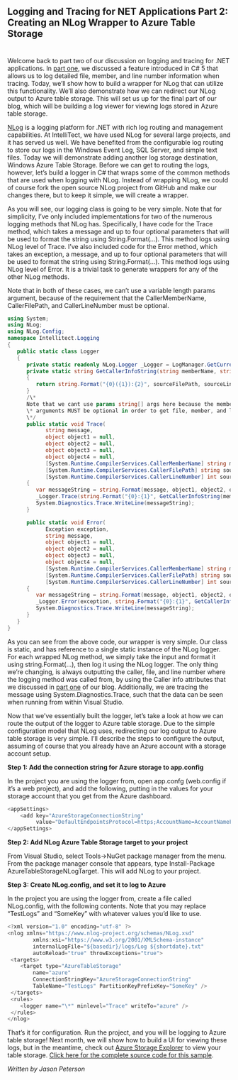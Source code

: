 

## Logging and Tracing for NET Applications Part 2: Creating an NLog Wrapper to Azure Table Storage
#
Welcome back to part two of our discussion on logging and tracing for .NET applications. In [part one](/building-a-logger-using-caller-info-attributes-part-1/), we discussed a feature introduced in C# 5 that allows us to log detailed file, member, and line number information when tracing. Today, we’ll show how to build a wrapper for NLog that can utilize this functionality. We’ll also demonstrate how we can redirect our NLog output to Azure table storage. This will set us up for the final part of our blog, which will be building a log viewer for viewing logs stored in Azure table storage.

[NLog](https://www.nuget.org/packages/NLog/) is a logging platform for .NET with rich log routing and management capabilities. At IntelliTect, we have used NLog for several large projects, and it has served us well. We have benefited from the configurable log routing to store our logs in the Windows Event Log, SQL Server, and simple text files. Today we will demonstrate adding another log storage destination, Windows Azure Table Storage. Before we can get to routing the logs, however, let’s build a logger in C# that wraps some of the common methods that are used when logging with NLog. Instead of wrapping NLog, we could of course fork the open source NLog project from GitHub and make our changes there, but to keep it simple, we will create a wrapper.

As you will see, our logging class is going to be very simple. Note that for simplicity, I’ve only included implementations for two of the numerous logging methods that NLog has. Specifically, I have code for the Trace method, which takes a message and up to four optional parameters that will be used to format the string using String.Format(...). This method logs using NLog level of Trace. I’ve also included code for the Error method, which takes an exception, a message, and up to four optional parameters that will be used to format the string using String.Format(...). This method logs using NLog level of Error. It is a trivial task to generate wrappers for any of the other NLog methods.

Note that in both of these cases, we can’t use a variable length params argument, because of the requirement that the CallerMemberName, CallerFilePath, and CallerLineNumber must be optional.

```csharp
using System;
using NLog;
using NLog.Config;
namespace Intellitect.Logging
{
   public static class Logger
   {
      private static readonly NLog.Logger _Logger = LogManager.GetCurrentClassLogger();
      private static string GetCallerInfoString(string memberName, string sourceFilePath, int sourceLineNumber)
      {
         return string.Format("{0}({1}):{2}", sourceFilePath, sourceLineNumber, memberName);
      }
      /\*
      Note that we cant use params string[] args here because the memberName, sourceFilePath, and sourceLineNumber
      \* arguments MUST be optional in order to get file, member, and line number information.
      \*/
      public static void Trace(
            string message,
            object object1 = null,
            object object2 = null,
            object object3 = null,
            object object4 = null,
            [System.Runtime.CompilerServices.CallerMemberName] string memberName = "",
            [System.Runtime.CompilerServices.CallerFilePath] string sourceFilePath = "",
            [System.Runtime.CompilerServices.CallerLineNumber] int sourceLineNumber = 0)
      {
         var messageString = string.Format(message, object1, object2, object3, object4);
         _Logger.Trace(string.Format("{0}:{1}", GetCallerInfoString(memberName, sourceFilePath, sourceLineNumber), messageString));
         System.Diagnostics.Trace.WriteLine(messageString);
      }

      public static void Error(
            Exception exception,
            string message,
            object object1 = null,
            object object2 = null,
            object object3 = null,
            object object4 = null,
            [System.Runtime.CompilerServices.CallerMemberName] string memberName = "",
            [System.Runtime.CompilerServices.CallerFilePath] string sourceFilePath = "",
            [System.Runtime.CompilerServices.CallerLineNumber] int sourceLineNumber = 0)
      {
         var messageString = string.Format(message, object1, object2, object3, object4);
         _Logger.Error(exception, string.Format("{0}:{1}", GetCallerInfoString(memberName, sourceFilePath, sourceLineNumber), messageString));
         System.Diagnostics.Trace.WriteLine(messageString);
      }
   }
}
```

As you can see from the above code, our wrapper is very simple. Our class is static, and has reference to a single static instance of the NLog logger. For each wrapped NLog method, we simply take the input and format it using string.Format(...), then log it using the NLog logger. The only thing we’re changing, is always outputting the caller, file, and line number where the logging method was called from, by using the Caller info attributes that we discussed in [part one](/building-a-logger-using-caller-info-attributes-part-1/) of our blog. Additionally, we are tracing the message using System.Diagnostics.Trace, such that the data can be seen when running from within Visual Studio.

Now that we’ve essentially built the logger, let’s take a look at how we can route the output of the logger to Azure table storage. Due to the simple configuration model that NLog uses, redirecting our log output to Azure table storage is very simple. I’ll describe the steps to configure the output, assuming of course that you already have an Azure account with a storage account setup.

**Step 1: Add the connection string for Azure storage to app.config**

In the project you are using the logger from, open app.confg (web.config if it’s a web project), and add the following, putting in the values for your storage account that you get from the Azure dashboard.

```csharp
<appSettings>
    <add key="AzureStorageConnectionString" 
         value="DefaultEndpointsProtocol=https;AccountName=AccountNameFromAzureDashboard;AccountKey=AccountKeyFromAzureDashboard" />
</appSettings>
```

**Step 2: Add NLog Azure Table Storage target to your project**

From Visual Studio, select Tools->NuGet package manager from the menu. From the package manager console that appears, type Install-Package AzureTableStorageNLogTarget. This will add NLog to your project.

**Step 3: Create NLog.config, and set it to log to Azure**

In the project you are using the logger from, create a file called NLog.config, with the following contents. Note that you may replace “TestLogs” and “SomeKey” with whatever values you’d like to use.

```csharp
<?xml version="1.0" encoding="utf-8" ?>
<nlog xmlns="https://www.nlog-project.org/schemas/NLog.xsd"
        xmlns:xsi="https://www.w3.org/2001/XMLSchema-instance"
        internalLogFile="${basedir}/logs/Log ${shortdate}.txt"
        autoReload="true" throwExceptions="true">
 <targets>
    <target type="AzureTableStorage"
        name="azure"
        ConnectionStringKey="AzureStorageConnectionString"
        TableName="TestLogs" PartitionKeyPrefixKey="SomeKey" />
 </targets>
 <rules>
    <logger name="\*" minlevel="Trace" writeTo="azure" />
 </rules>
</nlog>
```

That’s it for configuration. Run the project, and you will be logging to Azure table storage! Next month, we will show how to build a UI for viewing these logs, but in the meantime, check out [Azure Storage Explorer](https://azurestorageexplorer.codeplex.com/downloads/get/160100) to view your table storage. [Click here for the complete source code for this sample](https://intellitectsp.sharepoint.com/Marketing/_layouts/15/guestaccess.aspx?guestaccesstoken=BRFjINJE3rJXsHwCwii93So5hI%2bFNT%2frV2BOm7y%2bCnk%3d&docid=0f806055181f24e9db04597248583e041).

_Written by Jason Peterson_
